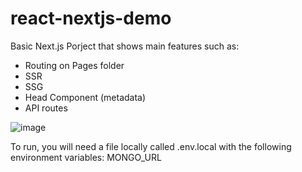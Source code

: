 # react-nextjs-demo

Basic Next.js Porject that shows main features such as:

- Routing on Pages folder
- SSR
- SSG
- Head Component (metadata)
- API routes

![image](https://user-images.githubusercontent.com/17517057/182044148-e1456495-4d8a-4725-baf8-291fecfadd19.png)

To run, you will need a file locally called .env.local with the following environment variables:
MONGO_URL
